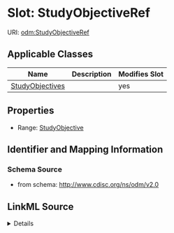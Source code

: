 # Slot: StudyObjectiveRef

URI: [odm:StudyObjectiveRef](http://www.cdisc.org/ns/odm/v2.0/StudyObjectiveRef)



<!-- no inheritance hierarchy -->




## Applicable Classes

| Name | Description | Modifies Slot |
| --- | --- | --- |
[StudyObjectives](StudyObjectives.md) |  |  yes  |







## Properties

* Range: [StudyObjective](StudyObjective.md)





## Identifier and Mapping Information







### Schema Source


* from schema: http://www.cdisc.org/ns/odm/v2.0




## LinkML Source

<details>
```yaml
name: StudyObjectiveRef
from_schema: http://www.cdisc.org/ns/odm/v2.0
rank: 1000
alias: StudyObjectiveRef
domain_of:
- StudyObjectives
range: StudyObjective

```
</details>